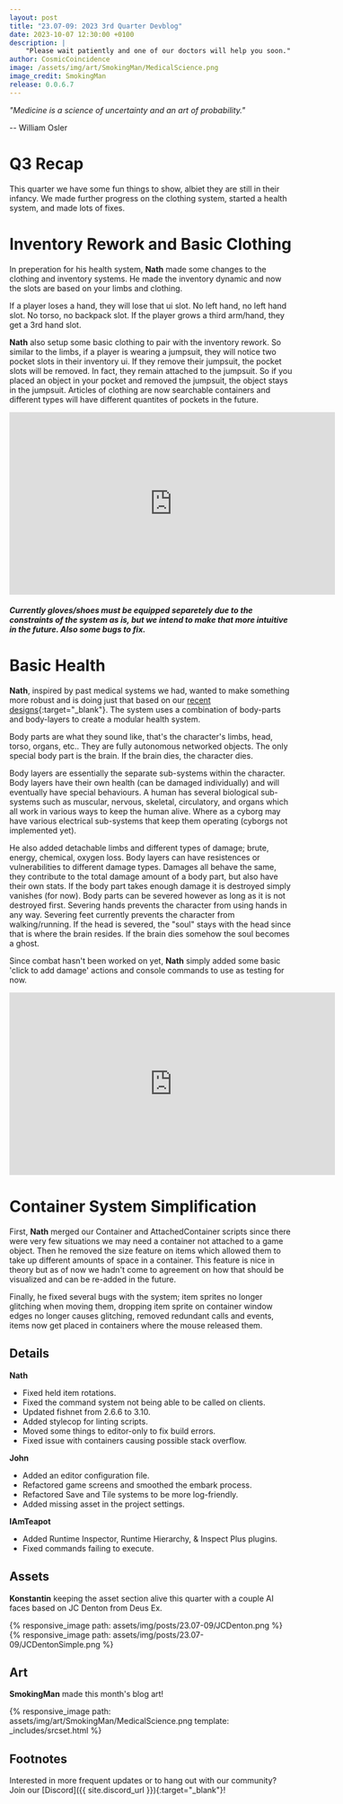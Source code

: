 ```yaml
---
layout: post
title: "23.07-09: 2023 3rd Quarter Devblog"
date: 2023-10-07 12:30:00 +0100
description: |
    "Please wait patiently and one of our doctors will help you soon."
author: CosmicCoincidence
image: /assets/img/art/SmokingMan/MedicalScience.png
image_credit: SmokingMan
release: 0.0.6.7
---
```


*"Medicine is a science of uncertainty and an art of probability."*

-- William Osler

# Q3 Recap

This quarter we have some fun things to show, albiet they are still in their infancy. We made further progress on the clothing system, started a health system, and made lots of fixes.

# Inventory Rework and Basic Clothing

In preperation for his health system, **Nath** made some changes to the clothing and inventory systems. He made the inventory dynamic and now the slots are based on your limbs and clothing.

If a player loses a hand, they will lose that ui slot. No left hand, no left hand slot. No torso, no backpack slot. If the player grows a third arm/hand, they get a 3rd hand slot.

**Nath** also setup some basic clothing to pair with the inventory rework. So similar to the limbs, if a player is wearing a jumpsuit, they will notice two pocket slots in their inventory ui. If they remove their jumpsuit, the pocket slots will be removed. In fact, they remain attached to the jumpsuit. So if you placed an object in your pocket and removed the jumpsuit, the object stays in the jumpsuit. Articles of clothing are now searchable containers and different types will have different quantites of pockets in the future.

<div>
  <iframe class="video" width="580px" height="325px" src="https://www.youtube.com/watch?v=Xm1Fw9bgCRc" frameborder="0" allow="accelerometer; autoplay; encrypted-media; gyroscope; picture-in-picture" allowfullscreen></iframe>
  <h5>Currently gloves/shoes must be equipped separetely due to the constraints of the system as is, but we intend to make that more intuitive in the future. Also some bugs to fix.</h5>
</div>

# Basic Health

**Nath**, inspired by past medical systems we had, wanted to make something more robust and is doing just that based on our [recent designs](https://ss3d.gitbook.io/design/entities/health){:target="_blank"}. The system uses a combination of body-parts and body-layers to create a modular health system.

Body parts are what they sound like, that's the character's limbs, head, torso, organs, etc.. They are fully autonomous networked objects. The only special body part is the brain. If the brain dies, the character dies.

Body layers are essentially the separate sub-systems within the character. Body layers have their own health (can be damaged individually) and will eventually have special behaviours. A human has several biological sub-systems such as muscular, nervous, skeletal, circulatory, and organs which all work in various ways to keep the human alive. Where as a cyborg may have various electrical sub-systems that keep them operating (cyborgs not implemented yet).

He also added detachable limbs and different types of damage; brute, energy, chemical, oxygen loss. Body layers can have resistences or vulnerabilities to different damage types. Damages all behave the same, they contribute to the total damage amount of a body part, but also have their own stats. If the body part takes enough damage it is destroyed simply vanishes (for now). Body parts can be severed however as long as it is not destroyed first. Severing hands prevents the character from using hands in any way. Severing feet currently prevents the character from walking/running. If the head is severed, the "soul" stays with the head since that is where the brain resides. If the brain dies somehow the soul becomes a ghost.

Since combat hasn't been worked on yet, **Nath** simply added some basic 'click to add damage' actions and console commands to use as testing for now.

<iframe class="video" width="580px" height="325px" src="https://user-images.githubusercontent.com/14344825/264783405-63f1a999-fc81-4f36-bafc-1bb6dae2a3be.mp4" frameborder="0" allow="accelerometer; autoplay; encrypted-media; gyroscope; picture-in-picture" allowfullscreen></iframe>

# Container System Simplification

First, **Nath** merged our Container and AttachedContainer scripts since there were very few situations we may need a container not attached to a game object. Then he removed the size feature on items which allowed them to take up different amounts of space in a container. This feature is nice in theory but as of now we hadn't come to agreement on how that should be visualized and can be re-added in the future.

Finally, he fixed several bugs with the system; item sprites no longer glitching when moving them, dropping item sprite on container window edges no longer causes glitching, removed redundant calls and events, items now get placed in containers where the mouse released them.

## Details

**Nath**
- Fixed held item rotations.
- Fixed the command system not being able to be called on clients.
- Updated fishnet from 2.6.6 to 3.10.
- Added stylecop for linting scripts.
- Moved some things to editor-only to fix build errors.
- Fixed issue with containers causing possible stack overflow.

**John**
- Added an editor configuration file.
- Refactored game screens and smoothed the embark process.
- Refactored Save and Tile systems to be more log-friendly.
- Added missing asset in the project settings.

**IAmTeapot**
- Added Runtime Inspector, Runtime Hierarchy, & Inspect Plus plugins.
- Fixed commands failing to execute.

## Assets

**Konstantin** keeping the asset section alive this quarter with a couple AI faces based on JC Denton from Deus Ex.

<div class='horizontal-2' markdown='1'>
  {% responsive_image path: assets/img/posts/23.07-09/JCDenton.png %}
  {% responsive_image path: assets/img/posts/23.07-09/JCDentonSimple.png %}
</div>

## Art

**SmokingMan** made this month's blog art!

{% responsive_image path: assets/img/art/SmokingMan/MedicalScience.png template: _includes/srcset.html %}

## Footnotes

Interested in more frequent updates or to hang out with our community? Join our [Discord]({{ site.discord_url }}){:target="_blank"}!
